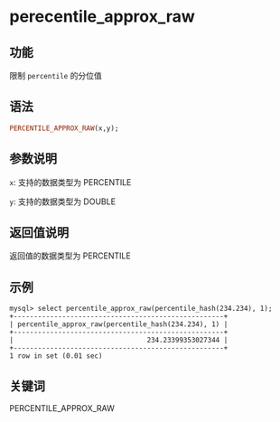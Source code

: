 # perecentile_approx_raw

## 功能

限制 `percentile` 的分位值

## 语法

```Haskell
PERCENTILE_APPROX_RAW(x,y);
```

## 参数说明

`x`: 支持的数据类型为 PERCENTILE

`y`: 支持的数据类型为 DOUBLE

## 返回值说明

返回值的数据类型为 PERCENTILE

## 示例

```Plain Text
mysql> select percentile_approx_raw(percentile_hash(234.234), 1);
+----------------------------------------------------+
| percentile_approx_raw(percentile_hash(234.234), 1) |
+----------------------------------------------------+
|                                 234.23399353027344 |
+----------------------------------------------------+
1 row in set (0.01 sec)
```

## 关键词

PERCENTILE_APPROX_RAW
